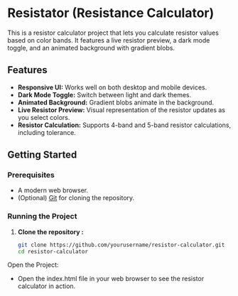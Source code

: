# Resistator (Resistance Calculator)

This is a resistor calculator project that lets you calculate resistor values based on color bands. It features a live resistor preview, a dark mode toggle, and an animated background with gradient blobs.

## Features

- **Responsive UI:** Works well on both desktop and mobile devices.
- **Dark Mode Toggle:** Switch between light and dark themes.
- **Animated Background:** Gradient blobs animate in the background.
- **Live Resistor Preview:** Visual representation of the resistor updates as you select colors.
- **Resistor Calculation:** Supports 4-band and 5-band resistor calculations, including tolerance.



## Getting Started

### Prerequisites

- A modern web browser.
- (Optional) [Git](https://git-scm.com/) for cloning the repository.

### Running the Project

1. **Clone the repository :**

   ```bash
   git clone https://github.com/yourusername/resistor-calculator.git
   cd resistor-calculator
Open the Project:

- Open the index.html file in your web browser to see the resistor calculator in action.
